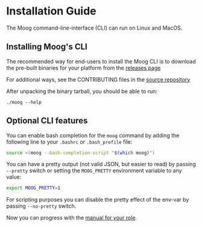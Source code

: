# Installation Guide

The Moog command-line-interface (CLI) can run on Linux and MacOS.

## Installing Moog's CLI

The recommended way for end-users to install the Moog CLI is to download the
pre-built binaries for your platform from the [releases page](https://github.com/cardano-foundation/moog/releases)

For additional ways, see the CONTRIBUTING files in the [source repository](https://app.radicle.xyz/nodes/ash.radicle.garden/rad:z2a7Te5b28CX5YyPQ7ihrdG2EEUsC)

After unpacking the binary tarball, you should be able to run:

```
./moog --help
```

## Optional CLI features

You can enable bash completion for the `moog` command by adding the following
line to your `.bashrc` or `.bash_profile` file:

```bash
source <(moog --bash-completion-script "$(which moog)")
```

You can have a pretty output (not valid JSON,  but easier to read) by passing
`--pretty` switch or setting the `MOOG_PRETTY` environment variable to any
value:

```bash
export MOOG_PRETTY=1
```

For scripting purposes you can disable the pretty effect of the env-var by
passing `--no-pretty` switch.

Now you can progress with the [manual for your role](manual/any-role.md).